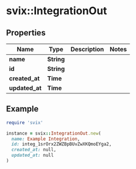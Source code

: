 # svix::IntegrationOut

## Properties

| Name | Type | Description | Notes |
| ---- | ---- | ----------- | ----- |
| **name** | **String** |  |  |
| **id** | **String** |  |  |
| **created_at** | **Time** |  |  |
| **updated_at** | **Time** |  |  |

## Example

```ruby
require 'svix'

instance = svix::IntegrationOut.new(
  name: Example Integration,
  id: integ_1srOrx2ZWZBpBUvZwXKQmoEYga2,
  created_at: null,
  updated_at: null
)
```

